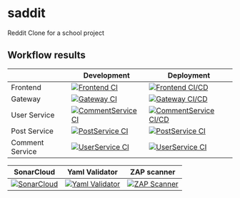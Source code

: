 # saddit

Reddit Clone for a school project

## Workflow results

||Development|Deployment|
|---|---|---|
|Frontend|[![Frontend CI](https://github.com/cjbreg/saddit/actions/workflows/Frontend-development.yml/badge.svg)](https://github.com/cjbreg/saddit/actions/workflows/Frontend-development.yml)|[![Frontend CI/CD](https://github.com/cjbreg/saddit/actions/workflows/Frontend-deploy.yml/badge.svg)](https://github.com/cjbreg/saddit/actions/workflows/Frontend-deploy.yml)|
|Gateway| [![Gateway CI](https://github.com/cjbreg/saddit/actions/workflows/Gateway-development.yml/badge.svg)](https://github.com/cjbreg/saddit/actions/workflows/Gateway-development.yml)| [![Gateway CI/CD](https://github.com/cjbreg/saddit/actions/workflows/Gateway-deploy.yml/badge.svg)](https://github.com/cjbreg/saddit/actions/workflows/Gateway-deploy.yml)|
|User Service|[![CommentService CI](https://github.com/cjbreg/saddit/actions/workflows/CommentService-development.yml/badge.svg)](https://github.com/cjbreg/saddit/actions/workflows/CommentService-development.yml)|[![CommentService CI/CD](https://github.com/cjbreg/saddit/actions/workflows/CommentService-deploy.yml/badge.svg)](https://github.com/cjbreg/saddit/actions/workflows/CommentService-deploy.yml)|
|Post Service|[![PostService CI](https://github.com/cjbreg/saddit/actions/workflows/PostService-development.yml/badge.svg)](https://github.com/cjbreg/saddit/actions/workflows/PostService-development.yml)|[![PostService CI](https://github.com/cjbreg/saddit/actions/workflows/PostService-deploy.yml/badge.svg)](https://github.com/cjbreg/saddit/actions/workflows/PostService-deploy.yml)|
|Comment Service|[![UserService CI](https://github.com/cjbreg/saddit/actions/workflows/UserService-development.yml/badge.svg)](https://github.com/cjbreg/saddit/actions/workflows/UserService-development.yml)|[![UserService CI](https://github.com/cjbreg/saddit/actions/workflows/UserService-deploy.yml/badge.svg)](https://github.com/cjbreg/saddit/actions/workflows/UserService-deploy.yml)|

|SonarCloud|Yaml Validator|ZAP scanner|
|---|---|---|
|[![SonarCloud](https://github.com/cjbreg/saddit/actions/workflows/SonarCloud.yml/badge.svg)](https://github.com/cjbreg/saddit/actions/workflows/SonarCloud.yml)|[![Yaml Validator](https://github.com/cjbreg/saddit/actions/workflows/YamlValidator.yml/badge.svg)](https://github.com/cjbreg/saddit/actions/workflows/YamlValidator.yml)|[![ZAP Scanner](https://github.com/cjbreg/saddit/actions/workflows/zap-scanner.yml/badge.svg)](https://github.com/cjbreg/saddit/actions/workflows/zap-scanner.yml)

